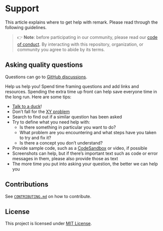 # Support

This article explains where to get help with remark.
Please read through the following guidelines.

> 👉 **Note**: before participating in our community, please read our
> [code of conduct](CODE_OF_CONDUCT.md).
> By interacting with this repository, organization, or community you agree to
> abide by its terms.

## Asking quality questions

Questions can go to [GitHub discussions](https://github.com/agnyz/elysia-realworld-example-app/discussions).

Help us help you!
Spend time framing questions and add links and resources.
Spending the extra time up front can help save everyone time in the long run.
Here are some tips:

*   [Talk to a duck](https://rubberduckdebugging.com/)!
*   Don’t fall for the [XY problem](https://meta.stackexchange.com/questions/66377/what-is-the-xy-problem/66378#66378)
*   Search to find out if a similar question has been asked
*   Try to define what you need help with:
    *   Is there something in particular you want to do?
    *   What problem are you encountering and what steps have you taken to try
        and fix it?
    *   Is there a concept you don’t understand?
*   Provide sample code, such as a [CodeSandbox](https://codesandbox.io/) or video, if possible
*   Screenshots can help, but if there’s important text such as code or error
    messages in them, please also provide those as text
*   The more time you put into asking your question, the better we can help you

## Contributions

See [`CONTRIBUTING.md`](CONTRIBUTING.md) on how to contribute.

## License

This project is licensed under [MIT License](LICENSE).
